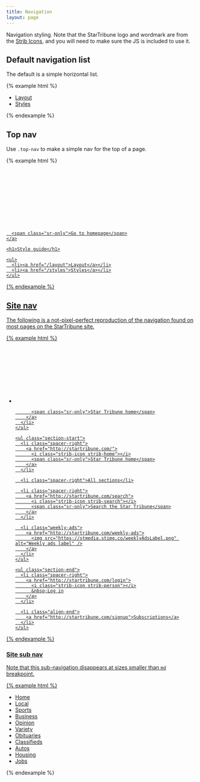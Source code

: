 ```yaml
---
title: Navigation
layout: page
---
```


Navigation styling. Note that the StarTribune logo and wordmark are from the [Strib Icons](../content/icons.html), and you will need to make sure the JS is included to use it.

## Default navigation list

The default is a simple horizontal list.

{% example html %}

<nav>
  <ul>
    <li><a href="/layout">Layout</a></li>
    <li><a href="/styles">Styles</a></li>
  </ul>
</nav>
{% endexample %}

## Top nav

Use `.top-nav` to make a simple nav for the top of a page.

{% example html %}

<nav class="nav-top">
  <div class="container-lg">
    <a href="/" class="logo" title="Home">      
      <svg class="strib-icon-svg">
        <use xlink:href="#strib-strib-logo"></use>
      </svg>

      <span class="sr-only">Go to homepage</span>
    </a>

    <h1>Style guide</h1>

    <ul>
      <li><a href="/layout">Layout</a></li>
      <li><a href="/styles">Styles</a></li>
    </ul>

  </div>
</nav>
{% endexample %}

## Site nav

The following is a not-pixel-perfect reproduction of the navigation found on most pages on the StarTribune site.

{% example html %}

<nav class="nav-strib-site">
  <div class="container-lg cf">
    <ul class="section-center">
      <li>
        <a href="http://startribune.com/" class="logo">
          <svg class="strib-icon-svg">
            <use xlink:href="#strib-strib-logo"></use>
          </svg>

          <span class="sr-only">Star Tribune home</span>
        </a>
      </li>
    </ul>

    <ul class="section-start">
      <li class="spacer-right">
        <a href="http://startribune.com/">
          <i class="strib-icon strib-home"></i>
          <span class="sr-only">Star Tribune home</span>
        </a>
      </li>

      <li class="spacer-right">All sections</li>

      <li class="spacer-right">
        <a href="http://startribune.com/search">
          <i class="strib-icon strib-search"></i>
          <span class="sr-only">Search the Star Tribune</span>
        </a>
      </li>

      <li class="weekly-ads">
        <a href="http://startribune.com/weekly-ads">
          <img src="https://stmedia.stimg.co/weeklyAdsLabel.png" alt="Weekly ads label" />
        </a>
      </li>
    </ul>

    <ul class="section-end">
      <li class="spacer-right">
        <a href="http://startribune.com/login">
          <i class="strib-icon strib-person"></i>
          &nbsp;Log in
        </a>
      </li>

      <li class="align-end">
        <a href="http://startribune.com/signup">Subscriptions</a>
      </li>
    </ul>

  </div>
</nav>
{% endexample %}

### Site sub nav

Note that this sub-navigation disappears at sizes smaller than `md` breakpoint.

{% example html %}

<nav class="subnav-strib-site">
  <div class="container-lg">
    <ul>
      <li><a href="http://startribune.com/">Home</a></li>
      <li><a href="http://startribune.com/local/">Local</a></li>
      <li><a href="http://startribune.com/sports/">Sports</a></li>
      <li><a href="http://startribune.com/business/">Business</a></li>
      <li><a href="http://startribune.com/opinion/">Opinion</a></li>
      <li><a href="http://startribune.com/variety/">Variety</a></li>
      <li><a href="http://startribune.com/obituaries/">Obituaries</a></li>
      <li><a href="http://startribune.com/classifieds/">Classifieds</a></li>
      <li><a href="http://startribune.com/autos/">Autos</a></li>
      <li><a href="http://startribune.com/housing/">Housing</a></li>
      <li><a href="http://startribune.com/jobs/">Jobs</a></li>
    </ul>
  </div>
</nav>
{% endexample %}
